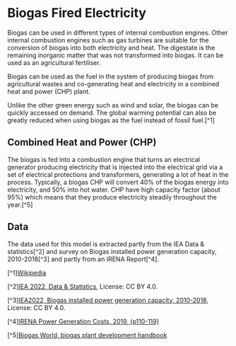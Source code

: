 # Biogas Fired Electricity

Biogas can be used in different types of internal combustion engines. Other internal combustion 
engines such as gas turbines are suitable for the conversion of biogas into both electricity and 
heat. The digestate is the remaining inorganic matter that was not transformed into biogas. 
It can be used as an agricultural fertiliser.

Biogas can be used as the fuel in the system of producing biogas from agricultural wastes and 
co-generating heat and electricity in a combined heat and power (CHP) plant. 

Unlike the other green energy such as wind and solar, the biogas can be quickly accessed on demand. 
The global warming potential can also be greatly reduced when using biogas as the fuel 
instead of fossil fuel.[^1]

## Combined Heat and Power (CHP)

The biogas is fed into a combustion engine that turns an electrical generator producing electricity that is injected 
into the electrical grid via a set of electrical protections and transformers, generating a lot of heat in the process.
Typically, a biogas CHP will convert 40% of the biogas energy into electricity, and 50% into hot water.
CHP have high capacity factor (about 95%) which means that they produce electricity steadily throughout the year.[^5]


## Data     
The data used for this model is extracted partly from the IEA Data & statistics[^2] and survey on Biogas installed power 
generation capacity, 2010-2018[^3] and partly from an IRENA Report[^4]. 

[^1][Wikipedia](https://en.wikipedia.org/wiki/Biogas#Biogas_generated_heat/electricity)

[^2][IEA 2022, Data & Statistics](https://www.iea.org/data-and-statistics/data-tables?country=WORLD&energy=Renewables%20%26%20waste&year=2019), License: CC BY 4.0.

[^3][IEA2022, Biogas installed power generation capacity, 2010-2018](https://www.iea.org/data-and-statistics/charts/biogas-installed-power-generation-capacity-2010-2018), License: CC BY 4.0.

[^4][IRENA Power Generation Costs, 2019, (p110-119)](https://www.irena.org/-/media/Files/IRENA/Agency/Publication/2020/Jun/IRENA_Power_Generation_Costs_2019.pdf)

[^5][Biogas World, biogas plant development handbook](https://www.biogasworld.com/biogas-plant-development-handbook/)